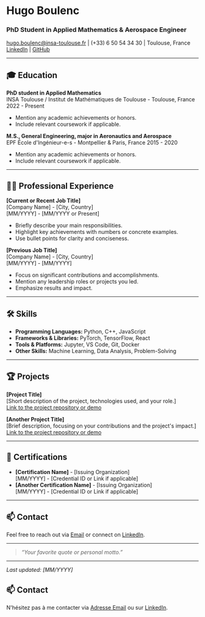 # Hugo Boulenc
### PhD Student in Applied Mathematics & Aerospace Engineer

hugo.boulenc@insa-toulouse.fr | (+33) 6 50 54 34 30 | Toulouse, France
[LinkedIn](https://www.linkedin.com/in/hugo-boulenc-596694132/) | [GitHub](https://github.com/HugoBoulenc)

---

## 🎓 Education

**PhD student in Applied Mathematics**  
INSA Toulouse / Institut de Mathématiques de Toulouse - Toulouse, France
2022 - Present 

- Mention any academic achievements or honors.
- Include relevant coursework if applicable.

**M.S., General Engineering, major in Aeronautics and Aerospace**  
EPF École d'Ingénieur-e-s - Montpellier & Paris, France
2015 - 2020 

- Mention any academic achievements or honors.
- Include relevant coursework if applicable.

---

## 👨‍💼 Professional Experience

**[Current or Recent Job Title]**  
[Company Name] - [City, Country]  
[MM/YYYY] - [MM/YYYY or Present]  

- Briefly describe your main responsibilities.
- Highlight key achievements with numbers or concrete examples.
- Use bullet points for clarity and conciseness.

**[Previous Job Title]**  
[Company Name] - [City, Country]  
[MM/YYYY] - [MM/YYYY]  

- Focus on significant contributions and accomplishments.
- Mention any leadership roles or projects you led.
- Emphasize results and impact.



---

## 🛠 Skills

- **Programming Languages:** Python, C++, JavaScript  
- **Frameworks & Libraries:** PyTorch, TensorFlow, React  
- **Tools & Platforms:** Jupyter, VS Code, Git, Docker  
- **Other Skills:** Machine Learning, Data Analysis, Problem-Solving  

---

## 🏆 Projects

**[Project Title]**  
[Short description of the project, technologies used, and your role.]  
[Link to the project repository or demo](https://github.com/your-project)

**[Another Project Title]**  
[Brief description, focusing on your contributions and the project's impact.]  
[Link to the project repository or demo](https://github.com/your-other-project)

---

## 📜 Certifications

- **[Certification Name]** - [Issuing Organization]  
  [MM/YYYY] - [Credential ID or Link if applicable]  
- **[Another Certification Name]** - [Issuing Organization]  
  [MM/YYYY] - [Credential ID or Link if applicable]  

---

## 📫 Contact

Feel free to reach out via [Email](mailto:your-email@example.com) or connect on [LinkedIn](https://www.linkedin.com/in/your-profile).

---

> _“Your favorite quote or personal motto.”_

---

_Last updated: [MM/YYYY]_

## 📫 Contact

N'hésitez pas à me contacter via [Adresse Email](mailto:votre.email@example.com) ou sur [LinkedIn](https://www.linkedin.com/in/votre-profil).
